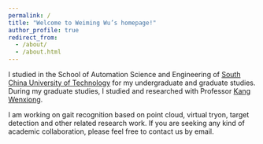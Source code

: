 ```yaml
---
permalink: /
title: "Welcome to Weiming Wu’s homepage!"
author_profile: true
redirect_from: 
  - /about/
  - /about.html
---
```


I studied in the School of Automation Science and Engineering of [South China University of Technology](https://www.scut.edu.cn/new/) for my undergraduate and graduate studies.
During my graduate studies, I studied and researched with Professor [Kang Wenxiong](https://www.scholat.com/auwxkang).

I am working on gait recognition based on point cloud, virtual tryon, target detection and other related research work. If you are seeking any kind of academic collaboration, please feel free to contact us by email.

